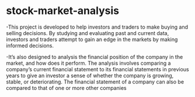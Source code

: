 # stock-market-analysis

-This project is developed to help investors and traders to make buying and selling decisions. By studying and evaluating past and current data, investors and traders attempt to gain an edge in the markets by making informed decisions.

-It’s also designed to analysis the financial position of the company in the market, and how does it perform. The analysis involves comparing a company’s current financial statement to its financial statements in previous years to give an investor a sense of whether the company is growing, stable, or deteriorating. The financial statement of a company can also be compared to that of one or more other companies
